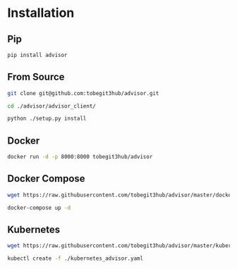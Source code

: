 # Installation

## Pip

```bash
pip install advisor
```

## From Source

```bash
git clone git@github.com:tobegit3hub/advisor.git

cd ./advisor/advisor_client/

python ./setup.py install
```

## Docker

```bash
docker run -d -p 8000:8000 tobegit3hub/advisor
```

## Docker Compose

```bash
wget https://raw.githubusercontent.com/tobegit3hub/advisor/master/docker-compose.yml

docker-compose up -d
```

## Kubernetes

```bash
wget https://raw.githubusercontent.com/tobegit3hub/advisor/master/kubernetes_advisor.yaml

kubectl create -f ./kubernetes_advisor.yaml
```